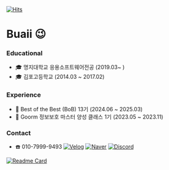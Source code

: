[![Hits](https://hits.seeyoufarm.com/api/count/incr/badge.svg?url=https%3A%2F%2Fgithub.com%2Fbuaii&count_bg=%2379C83D&title_bg=%23555555&icon=&icon_color=%23E7E7E7&title=hits&edge_flat=false)](https://hits.seeyoufarm.com)

# Buaii 😉
### Educational
- 🎓 명지대학교 응용소프트웨어전공 (2019.03~ )
- 🎓 김포고등학교 (2014.03 ~ 2017.02)

### Experience
- 🥇 Best of the Best (BoB) 13기 (2024.06 ~ 2025.03)
- 🌱 Goorm 정보보호 마스터 양성 클래스 1기 (2023.05 ~ 2023.11)

### Contact
- ☎️ 010-7999-9493
[![Velog](https://img.shields.io/badge/Velog-20C997?sytle=flat-square&logo=Velog&logoColor=white&link=https://velog.io/@buaii/about)](https://velog.io/@buaii/about)
[![Naver](https://img.shields.io/badge/Naver-03C75A?sytle=flat-square&logo=Naver&logoColor=white&link=mailto:giyen980503@naver.com)](mailto:giyen980503@naver.com)
[![Discord](https://img.shields.io/badge/Discord-5865F2?sytle=flat-square&logo=Discord&logoColor=white&link=https://discordapp.com/users/533206187852824590)](https://discordapp.com/users/533206187852824590)


[![Readme Card](https://github-readme-stats.vercel.app/api/pin/?username=buaii&repo=github-readme-stats)](https://github.com/anuraghazra/github-readme-stats)
